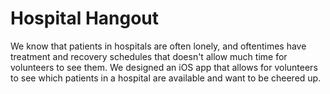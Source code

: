 # Hospital Hangout

We know that patients in hospitals are often lonely, and oftentimes have treatment and recovery schedules that doesn't allow much time for volunteers to see them. We designed an iOS app that allows for volunteers to see which patients in a hospital are available and want to be cheered up. 
